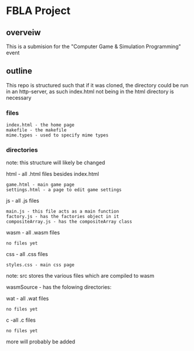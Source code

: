 # FBLA Project
## overveiw
This is a submision for the "Computer Game & Simulation Programming" event
## outline
This repo is structured such that if it was cloned, the directory could be run in an http-server, as such index.html not being in the html directory is necessary

### files
    
    index.html - the home page
    makefile - the makefile
    mime.types - used to specify mime types

### directories
note: this structure will likely be changed

html - all .html files besides index.html

    game.html - main game page
    settings.html - a page to edit game settings

js - all .js files

    main.js - this file acts as a main function
    factory.js - has the factories object in it
    compositeArray.js - has the compositeArray class

wasm - all .wasm files

    no files yet

css - all .css files

    styles.css - main css page

note: src stores the various files which are compiled to wasm

wasmSource - has the folowing directories:

  wat - all .wat files

    no files yet
  
  c -all .c files

    no files yet
  
  more will probably be added
